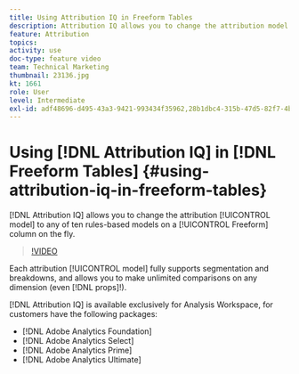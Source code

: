 ```yaml
---
title: Using Attribution IQ in Freeform Tables
description: Attribution IQ allows you to change the attribution model to any of ten rules-based models on a Freeform column on the fly.
feature: Attribution
topics: 
activity: use
doc-type: feature video
team: Technical Marketing
thumbnail: 23136.jpg
kt: 1661
role: User
level: Intermediate
exl-id: adf48696-d495-43a3-9421-993434f35962,28b1dbc4-315b-47d5-82f7-4b394ed31ad8,28b1dbc4-315b-47d5-82f7-4b394ed31ad8,adf48696-d495-43a3-9421-993434f35962
---
```

# Using [!DNL Attribution IQ] in [!DNL Freeform Tables] {#using-attribution-iq-in-freeform-tables}

[!DNL Attribution IQ] allows you to change the attribution [!UICONTROL model] to any of ten rules-based models on a [!UICONTROL Freeform] column on the fly.

>[!VIDEO](https://video.tv.adobe.com/v/23136/?quality=12)

Each attribution [!UICONTROL model] fully supports segmentation and breakdowns, and allows you to make unlimited comparisons on any dimension (even [!DNL props]!).

[!DNL Attribution IQ] is available exclusively for Analysis Workspace, for customers have the following packages:

* [!DNL Adobe Analytics Foundation]
* [!DNL Adobe Analytics Select]
* [!DNL Adobe Analytics Prime]
* [!DNL Adobe Analytics Ultimate]
